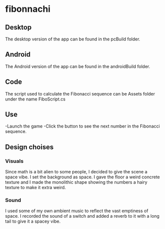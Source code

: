 # fibonnachi
## Desktop
The desktop version of the app can be found in the pcBuild folder.
## Android
The Android version of the app can be found in the androidBuild folder.
## Code
The script used to calculate the Fibonacci sequence can be Assets folder under the name FiboScript.cs
## Use
-Launch the game
-Click the button to see the next number in the Fibonacci sequence.
## Design choises
### Visuals
Since math is a bit alien to some people, I decided to give the scene a space vibe. I set the background as space.
I gave the floor a weird concrete texture and I made the monolithic shape showing the numbers a hairy texture to make it extra weird.
### Sound
I used some of my own ambient music to reflect the vast emptiness of space.
I recorded the sound of a switch and added a reverb to it with a long tail to give it a spacey vibe.
